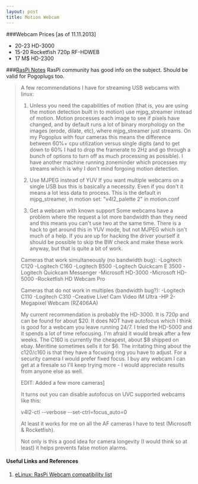 ```yaml
---
layout: post
title: Motion Webcam
---
```


###Webcam Prices
[as of 11.11.2013]

- 20-23 HD-3000
- 15-20 Rocketfish 720p RF-HDWEB
- 17 M$ HD-2300

###[RasPi Notes](http://forum.micasaverde.com/index.php?topic=9104.15)
RasPi community has good info on the subject. Should be valid for Pogoplugs too.

>A few recommendations I have for streaming USB webcams with linux:
>
>1. Unless you need the capabilities of motion (that is, you are using the motion detection built in to motion) use mjpg_streamer instead of motion. Motion processes each image to see if pixels have changed, and by default runs a lot of binary morphology on the images (erode, dilate, etc), where mjpg_streamer just streams. On my Pogoplus with four cameras this means the difference between 60%+ cpu utilization versus single digits (and to get down to 60% I had to drop the framerate to 2Hz and go through a bunch of options to turn off as much processing as possible). I have another machine running zoneminder which processes my streams which is why I don't mind forgoing motion detection.
>
>2. Use MJPEG instead of YUV
>If you want multiple webcams on a single USB bus this is basically a necessity. Even if you don't it means a lot less data to process. This is the default in mjpg_streamer, in motion set: "v4l2_palette 2" in motion.conf
>
>3. Get a webcam with known support
>Some webcams have a problem where the request a lot more bandwidth than they need and this means you can't use two at the same time. There is a hack to get around this in YUV mode, but not MJPEG which isn't much of a help. If you are up for hacking the driver yourself it should be possible to skip the BW check and make these work anyway, but that is quite a bit of work.
>
>Cameras that work simultaneously (no bandwidth bug):
>-Logitech C120
>-Logitech C160
>-Logitech B500
>-Logitech Quickcam E 3500
>-Logitech Quickcam Messenger
>-Microsoft HD-3000
>-Microsoft HD-5000
>-Rocketfish HD Webcam Pro
>
>Cameras that do not work in multiples (bandwidth bug?):
-Logitech C110
-Logitech C310
-Creative Live! Cam Video IM Ultra
-HP 2-Megapixel Webcam (RZ406AA)
>
> My current recommendation is probably the HD-3000. It is 720p and can be found for about $20. It does NOT have autofocus which I think is good for a webcam you leave running 24/7. I tried the HD-5000 and it spends a lot of time refocusing. I'm afraid it would break after a few weeks. The C160 is currently the cheapest, about $8 shipped on ebay. Meritline sometimes sells it for $6. The irritating thing about the c120/c160 is that they have a focusing ring you have to adjust. For a security camera I would prefer fixed focus. I buy any webcam I can get at a firesale so I'll keep trying more - I would appreciate results from anyone else as well.
>
>EDIT: Added a few more cameras]
>
>It turns out you can disable autofocus on UVC supported webcams like this:
>
>v4l2-ctl --verbose --set-ctrl=focus_auto=0
>
>At least it works for me on all the AF cameras I have to test (Microsoft & Rocketfish).
>
>Not only is this a good idea for camera longevity (I would think so at least) it helps prevents false motion alarms.

#### Useful Links and References
1. [eLinux: RasPi Webcam compatibility list](http://elinux.org/RPi_USB_Webcams)

